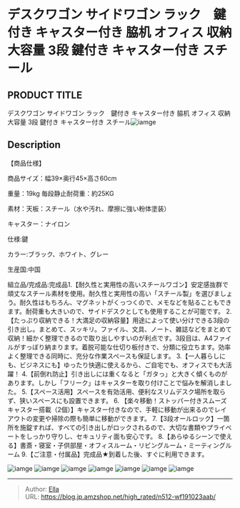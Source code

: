 # デスクワゴン サイドワゴン ラック　鍵付き キャスター付き 脇机 オフィス 収納 大容量 3段 鍵付き キャスター付き スチール


## PRODUCT TITLE 

デスクワゴン サイドワゴン ラック　鍵付き キャスター付き 脇机 オフィス 収納 大容量 3段 鍵付き キャスター付き スチール![iamge](https://b2bfiles1.gigab2b.cn/image/wkseller/301/WF191023/20200115_4442af0aa2aa1d352db9633ee1d1a877.jpg)

## Description

【商品仕様】

商品サイズ：幅39×奥行45×高さ60cm

重量：19kg 毎段静止耐荷重：約25KG

素材：天板：スチール（水や汚れ、摩擦に強い粉体塗装）

キャスター：ナイロン

仕様:鍵

カラー:ブラック、ホワイト、グレー

生産国:中国

組立品/完成品:完成品1.【耐久性と実用性の高いスチールワゴン】安定感抜群で頑丈なスチール素材を使用。耐久性と実用性の高い「スチール製」を選びましょう。耐久性はもちろん、マグネットがくっつくので、メモなどを貼ることもできます。耐荷重も大きいので、サイドデスクとしても使用することが可能です。
2. 【たっぷり収納できる！大満足の収納容量】用途によって使い分けできる3段の引き出し。まとめて、スッキリ。ファイル、文具、ノート、雑誌などをまとめて収納！細かく整理できるので取り出しやすいのが利点です。3段目は、A4ファイルがすっぼり納まります。着脱可能な仕切り板付きで、分類に役立ちます。効率よく整理できる同時に、充分な作業スペースも保証します。
3.【一人暮らしにも、ビジネスにも】ゆったり快適に使えるから、ご自宅でも、オフィスでも大活躍！
4.【前倒れ防止】引き出しには重くなると「ガタっ」と大きく傾くものがあります。しかし「フリーク」はキャスターを取り付けことで悩みを解消しました。
5.【スペース活用】スペースを有効活用、便利なスリムデスク場所を取らず、狭いスペースにも設置できます。
6. 【楽々移動！ストッパー付きスムーズキャスター搭載（2個）】キャスター付きなので、手軽に移動が出来るのでレイアウトの変更や掃除の際も簡単に移動ができます。
7.【3段オールロック】一箇所を施錠すれば、すべての引き出しがロックされるので、大切な書類やプライベートをしっかり守りし、セキュリティ面も安心です。
8.【あらゆるシーンで使える】書斎・寝室・子供部屋・オフィスルーム・リビングルーム・ミーティングルーム
9.【ご注意・付属品】完成品★到着した後、すぐに利用できます。

![iamge](https://b2bfiles1.gigab2b.cn/image/wkseller/301/WF191023/20200115_266bbd3609d0bdf960a962800f3df142.jpg)
![iamge](https://b2bfiles1.gigab2b.cn/image/wkseller/301/WF191023/20200115_267f46105a2656859c1a2596bf616f00.jpg)
![iamge](https://b2bfiles1.gigab2b.cn/image/wkseller/301/WF191023/20200115_28a7c53c485d0001efbe6ff29df980e9.jpg)
![iamge](https://b2bfiles1.gigab2b.cn/image/wkseller/301/WF191023/20200115_45f7ec38206a341dcb4bd5f7407f27d1.jpg)
![iamge](https://b2bfiles1.gigab2b.cn/image/wkseller/301/WF191023/20200115_62bc97cf2fa9fb88a31f874356c84410.jpg)
![iamge](https://b2bfiles1.gigab2b.cn/image/wkseller/301/WF191023/20200115_652cb1e6e4856bb82ed78ac3047e5860.jpg)
![iamge](https://b2bfiles1.gigab2b.cn/image/wkseller/301/WF191023/20200115_6e256294e38269ea43860922edfbf3f8.jpg)


---

> Author: [Ella](https://blog.jp.amzshop.net/)  
> URL: https://blog.jp.amzshop.net/high_rated/n512-wf191023aab/  

